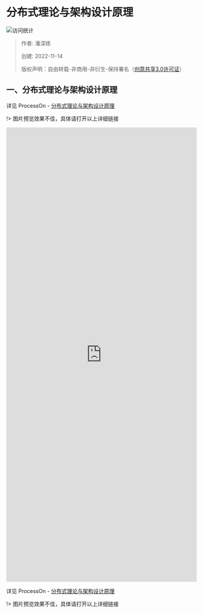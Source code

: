 # 分布式理论与架构设计原理

![访问统计](https://visitor-badge.glitch.me/badge?page_id=senlypan.qa.06-distributed-theory-and-architecture-design-principle&left_color=blue&right_color=red)

> 作者: 潘深练
>
> 创建: 2022-11-14
>
> 版权声明：自由转载-非商用-非衍生-保持署名（[创意共享3.0许可证](https://creativecommons.org/licenses/by-nc-nd/3.0/deed.zh)）


## 一、分布式理论与架构设计原理

详见 ProcessOn - [分布式理论与架构设计原理](https://www.processon.com/view/link/6371baf27d9c0806b80039b2)

!> 图片预览效果不佳，具体请打开以上详细链接


<iframe id="embed_dom" name="embed_dom" frameborder="0" style="display:block;width:100%; height:1200px;" src="https://www.processon.com/view/link/6371baf27d9c0806b80039b2"></iframe>


详见 ProcessOn - [分布式理论与架构设计原理](https://www.processon.com/view/link/6371baf27d9c0806b80039b2)

!> 图片预览效果不佳，具体请打开以上详细链接


